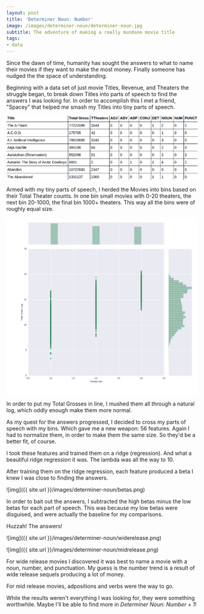 ```yaml
---
layout: post
title: 'Determiner Noun: Number'
image: /images/determiner-noun/determiner-noun.jpg
subtitle: The adventure of making a really mundane movie title
tags:
- data
---
```


Since the dawn of time, humanity has sought the answers to what to name their movies if they want to make the most money.  Finally someone has nudged the the space of understanding.

Beginning with a data set of just movie Titles, Revenue, and Theaters the struggle began, to break down Titles into parts of speech to find the answers I was looking for.  In order to accomplish this I met a friend, "Spacey" that helped me smash my Titles into tiny parts of speech.

<div class="12u$"><span class="image fit"><img src="/images/determiner-noun/table.png" alt="" /></span></div>

Armed with my tiny parts of speech, I herded the Movies into bins based on their Total Theater counts.  In one bin small movies with 0-20 theaters, the next bin 20-1000, the final bin 1000+ theaters.  This way all the bins were of roughly equal size.

<span class="image right"> <img src="/images/determiner-noun/bins.png" alt="" /></span>

In order to put my Total Grosses in line, I mushed them all through a natural log, which oddly enough make them more normal.



As my quest for the answers progressed, I decided to cross my parts of speech with my bins.  Which gave me a new weapon: 56 features.  Again I had to normalize them, in order to make them the same size.  So they'd be a better fit, of course.

I took these features and trained them on a ridge (regression).  And what a beautiful ridge regression it was.  The lambda was all the way to 10.

After training them on the ridge regression, each feature produced a beta I knew I was close to finding the answers.

![img]({{ site.url }}/images/determiner-noun/betas.png)

In order to bait out the answers, I subtracted the high betas minus the low betas for each part of speech.  This was because my low betas were disguised, and were actually the baseline for my comparisons.  

Huzzah!  The answers!

![img]({{ site.url }}/images/determiner-noun/widerelease.png)

![img]({{ site.url }}/images/determiner-noun/midrelease.png)

For wide release movies I discovered it was best to name a movie with a noun, number, and punctuation.  My guess is the number trend is a result of wide release sequels producing a lot of money.

For mid release movies, adpositions and verbs were the way to go.

While the results weren't everything I was looking for, they were something worthwhile.  Maybe I'll be able to find more in *Determiner Noun: Number + 1*!
